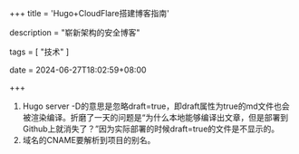+++
title = 'Hugo+CloudFlare搭建博客指南'

description = "崭新架构的安全博客"

tags = [ "技术" ]

date = 2024-06-27T18:02:59+08:00

+++

1. Hugo server -D的意思是忽略draft=true，即draft属性为true的md文件也会被渲染编译。折磨了一天的问题是“为什么本地能够编译出文章，但是部署到Github上就消失了？”因为实际部署的时候draft=true的文件是不显示的。
2. 域名的CNAME要解析到项目的别名。